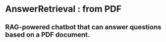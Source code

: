 # AnswerRetrieval : from PDF

## RAG-powered chatbot that can answer questions based on a PDF document.

